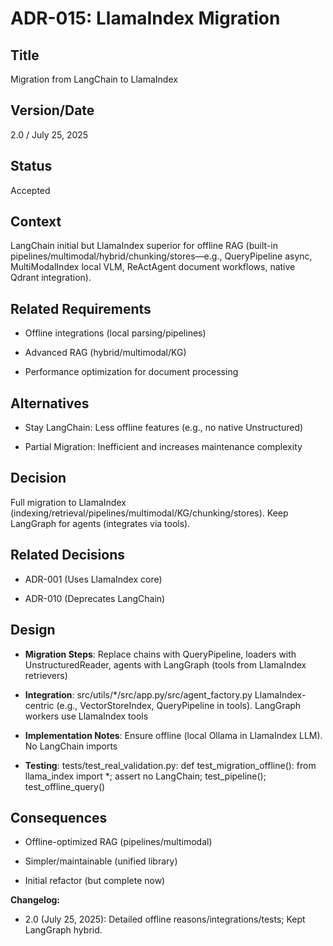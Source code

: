 # ADR-015: LlamaIndex Migration

## Title

Migration from LangChain to LlamaIndex

## Version/Date

2.0 / July 25, 2025

## Status

Accepted

## Context

LangChain initial but LlamaIndex superior for offline RAG (built-in pipelines/multimodal/hybrid/chunking/stores—e.g., QueryPipeline async, MultiModalIndex local VLM, ReActAgent document workflows, native Qdrant integration).

## Related Requirements

- Offline integrations (local parsing/pipelines)

- Advanced RAG (hybrid/multimodal/KG)

- Performance optimization for document processing

## Alternatives

- Stay LangChain: Less offline features (e.g., no native Unstructured)

- Partial Migration: Inefficient and increases maintenance complexity

## Decision

Full migration to LlamaIndex (indexing/retrieval/pipelines/multimodal/KG/chunking/stores). Keep LangGraph for agents (integrates via tools).

## Related Decisions

- ADR-001 (Uses LlamaIndex core)

- ADR-010 (Deprecates LangChain)

## Design

- **Migration Steps**: Replace chains with QueryPipeline, loaders with UnstructuredReader, agents with LangGraph (tools from LlamaIndex retrievers)

- **Integration**: src/utils/*/src/app.py/src/agent_factory.py LlamaIndex-centric (e.g., VectorStoreIndex, QueryPipeline in tools). LangGraph workers use LlamaIndex tools

- **Implementation Notes**: Ensure offline (local Ollama in LlamaIndex LLM). No LangChain imports

- **Testing**: tests/test_real_validation.py: def test_migration_offline(): from llama_index import *; assert no LangChain; test_pipeline(); test_offline_query()

## Consequences

- Offline-optimized RAG (pipelines/multimodal)

- Simpler/maintainable (unified library)

- Initial refactor (but complete now)

**Changelog:**  

- 2.0 (July 25, 2025): Detailed offline reasons/integrations/tests; Kept LangGraph hybrid.
